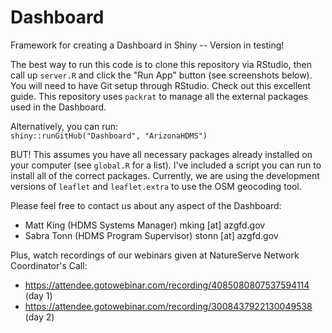 # Dashboard
Framework for creating a Dashboard in Shiny -- Version in testing!

The best way to run this code is to clone this repository via RStudio, then call up `server.R` and click the "Run App" button (see screenshots below). You will need to have Git setup through RStudio. Check out this excellent guide. This repository uses `packrat` to manage all the external packages used in the Dashboard.

Alternatively, you can run:  
`shiny::runGitHub("Dashboard", "ArizonaHDMS")`

BUT! This assumes you have all necessary packages already installed on your computer (see `global.R` for a list). I've included a script you can run to install all of the correct packages. Currently, we are using the development versions of `leaflet` and `leaflet.extra` to use the OSM geocoding tool.

Please feel free to contact us about any aspect of the Dashboard:
* Matt King (HDMS Systems Manager) mking [at] azgfd.gov
* Sabra Tonn (HDMS Program Supervisor) stonn [at] azgfd.gov

Plus, watch recordings of our webinars given at NatureServe Network Coordinator's Call:
* https://attendee.gotowebinar.com/recording/4085080807537594114 (day 1)
* https://attendee.gotowebinar.com/recording/3008437922130049538 (day 2)